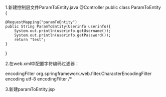 1.新建控制层文件ParamToEntity.java
@Controller
public class ParamToEntity {
	
	@RequestMapping("paramToEntity")
	public String ParamToEntity(Userinfo userinfo){
		System.out.println(userinfo.getUsername());
		System.out.println(userinfo.getPassword());
		return "test";
	}
}

2.在web.xml中配置字符编码过滤器：
<!-- spring的编码过滤器 -->
<filter>
	<filter-name>encodingFilter</filter-name>
	<filter-class>org.springframework.web.filter.CharacterEncodingFilter</filter-class>
		<init-param>
			<param-name>encoding</param-name>
			<param-value>utf-8</param-value>
		</init-param>
</filter>
<filter-mapping>
	<filter-name>encodingFilter</filter-name>
	<url-pattern>/*</url-pattern>
</filter-mapping>

3.新建paramToEntity.jsp
